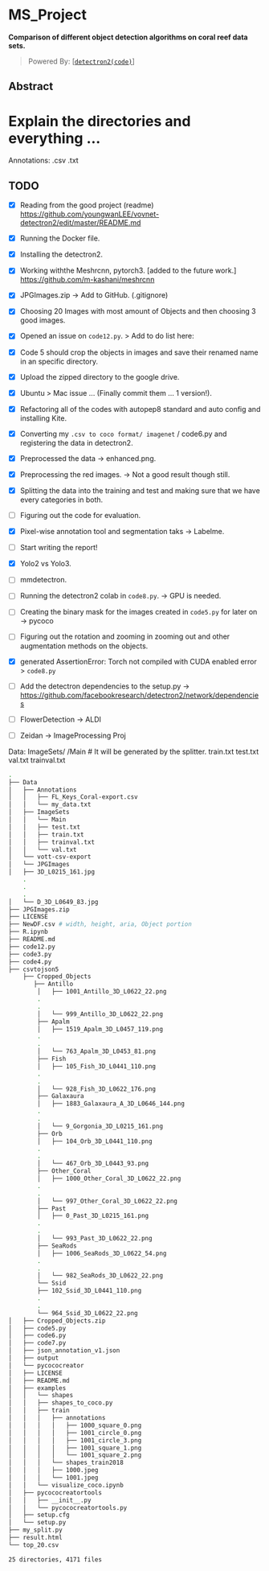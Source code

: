 # MS_Project
**Comparison of different object detection algorithms on coral reef data sets.**


>Powered By: [[`detectron2(code)`](https://github.com/facebookresearch/detectron)]

## Abstract
#	Explain the directories and everything ... 

Annotations:
	.csv
	.txt

## TODO
 - [x] Reading from the good project (readme) https://github.com/youngwanLEE/vovnet-detectron2/edit/master/README.md
 - [x] Running the Docker file.
 - [x] Installing the detectron2.
 - [x] Working withthe Meshrcnn, pytorch3. [added to the future work.] https://github.com/m-kashani/meshrcnn
 - [x] JPGImages.zip -> Add to GitHub. (.gitignore)
 - [x] Choosing 20 Images with most amount of Objects and then choosing 3 good images.
 - [x] Opened an issue on `code12.py`. > Add to do list here:
 - [x] Code 5 should crop the objects in images and save their renamed name in an specific directory.
 - [x] Upload the zipped directory to the google drive.
 - [x] Ubuntu > Mac issue ... (Finally commit them ... 1 version!).
 - [x] Refactoring all of the codes with autopep8 standard and auto config and installing Kite.
 - [x] Converting my `.csv to coco format/ imagenet` / code6.py and registering the data in detectron2.
 - [x] Preprocessed the data -> enhanced.png.
 - [x] Preprocessing the red images. -> Not a good result though still.
 - [x] Splitting the data into the training and test and making sure that we have every categories in both.
 - [ ] Figuring out the code for evaluation.
 - [x] Pixel-wise annotation tool and segmentation taks -> Labelme.
 - [ ] Start writing the report!
 - [x] Yolo2 vs Yolo3.
 - [ ] mmdetectron.
 - [ ] Running the detectron2 colab in `code8.py`. -> GPU is needed.
 - [ ] Creating the binary mask for the images created in `code5.py` for later on -> pycoco
 - [ ] Figuring out the rotation and zooming in zooming out and other augmentation methods on the objects.
 - [x] generated AssertionError: Torch not compiled with CUDA enabled error > `code8.py`

 - [ ] Add the detectron dependencies to the setup.py -> https://github.com/facebookresearch/detectron2/network/dependencies

 - [ ] FlowerDetection -> ALDI
 - [ ] Zeidan -> ImageProcessing Proj

Data:
	ImageSets/
		/Main		#	It will be generated by the splitter.
			train.txt
			test.txt
			val.txt
			trainval.txt
```bash
.
├── Data
│   ├── Annotations
│   │   ├── FL_Keys_Coral-export.csv
│   │   └── my_data.txt
│   ├── ImageSets
│   │   └── Main
│   │   ├── test.txt
│   │   ├── train.txt
│   │   ├── trainval.txt
│   │   └── val.txt
│   └── vott-csv-export
│   └── JPGImages
│   ├── 3D_L0215_161.jpg
    .
    .
    .
│   └── D_3D_L0649_83.jpg
├── JPGImages.zip
├── LICENSE
├── NewDF.csv # width, height, aria, Object portion
├── R.ipynb
├── README.md
├── code12.py
├── code3.py
├── code4.py
├── csvtojson5
    ├── Cropped_Objects
       ├── Antillo
        │   ├── 1001_Antillo_3D_L0622_22.png
        .
        .
        │   └── 999_Antillo_3D_L0622_22.png
        ├── Apalm
        │   ├── 1519_Apalm_3D_L0457_119.png
        .
        .
        │   └── 763_Apalm_3D_L0453_81.png
        ├── Fish
        │   ├── 105_Fish_3D_L0441_110.png
        .
        .
        │   └── 928_Fish_3D_L0622_176.png
        ├── Galaxaura
        │   ├── 1883_Galaxaura_A_3D_L0646_144.png
        .
        .
        │   └── 9_Gorgonia_3D_L0215_161.png
        ├── Orb
        │   ├── 104_Orb_3D_L0441_110.png
        .
        .
        │   └── 467_Orb_3D_L0443_93.png
        ├── Other_Coral
        │   ├── 1000_Other_Coral_3D_L0622_22.png
        .
        .
        │   └── 997_Other_Coral_3D_L0622_22.png
        ├── Past
        │   ├── 0_Past_3D_L0215_161.png
        .
        .
        │   └── 993_Past_3D_L0622_22.png
        ├── SeaRods
        │   ├── 1006_SeaRods_3D_L0622_54.png
        .
        .
        │   └── 982_SeaRods_3D_L0622_22.png
        └── Ssid
        ├── 102_Ssid_3D_L0441_110.png
        .
        .
        └── 964_Ssid_3D_L0622_22.png
│   ├── Cropped_Objects.zip
│   ├── code5.py
│   ├── code6.py
│   ├── code7.py
│   ├── json_annotation_v1.json
│   ├── output
│   └── pycococreator
│   ├── LICENSE
│   ├── README.md
│   ├── examples
│   │   └── shapes
│   │   ├── shapes_to_coco.py
│   │   ├── train
│   │   │   ├── annotations
│   │   │   │   ├── 1000_square_0.png
│   │   │   │   ├── 1001_circle_0.png
│   │   │   │   ├── 1001_circle_3.png
│   │   │   │   ├── 1001_square_1.png
│   │   │   │   └── 1001_square_2.png
│   │   │   └── shapes_train2018
│   │   │   ├── 1000.jpeg
│   │   │   └── 1001.jpeg
│   │   └── visualize_coco.ipynb
│   ├── pycococreatortools
│   │   ├── __init__.py
│   │   └── pycococreatortools.py
│   ├── setup.cfg
│   └── setup.py
├── my_split.py
├── result.html
└── top_20.csv

25 directories, 4171 files
```
